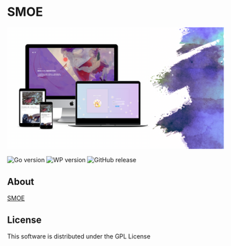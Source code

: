 ﻿SMOE
===

![smoe](assets/screenshot.png)

![Go version](https://img.shields.io/github/go-mod/go-version/bapigso/smoe)
![WP version](https://img.shields.io/badge/license-GPL-blue)
![GitHub release](https://img.shields.io/github/actions/workflow/status/bapigso/smoe/release.yaml)

## About

[SMOE](https://smoe.cc)

## License

This software is distributed under the GPL License